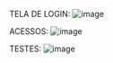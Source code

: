 TELA DE LOGIN:
![image](https://github.com/ClevertonR/Cadastro-de-usu-rio-VB6/assets/51756371/dbe284f5-945b-4f94-a2f3-e57491f97b31)



ACESSOS:
![image](https://github.com/ClevertonR/Cadastro-de-usu-rio-VB6/assets/51756371/2146a4e3-44c6-44de-9722-fdf8848a414c)



TESTES:
![image](https://github.com/ClevertonR/Cadastro-de-usu-rio-VB6/assets/51756371/f19a9060-0dee-4911-b288-45f68cbcdb0d)

